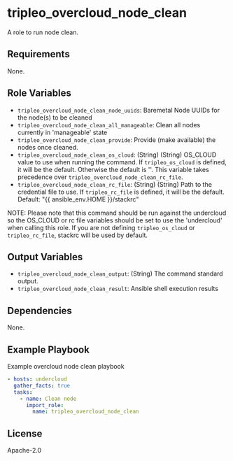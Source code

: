 tripleo_overcloud_node_clean
============================

A role to run node clean.

Requirements
------------

None.

Role Variables
--------------

* `tripleo_overcloud_node_clean_node_uuids`: Baremetal Node UUIDs for the node(s) to be cleaned
* `tripleo_overcloud_node_clean_all_manageable`: Clean all nodes currently in 'manageable' state
* `tripleo_overcloud_node_clean_provide`: Provide (make available) the nodes once cleaned.
* `tripleo_overcloud_node_clean_os_cloud`: (String) (String) OS_CLOUD value to use when running the command. If `tripleo_os_cloud` is defined, it will be the default. Otherwise the default is ''. This variable takes precedence over `tripleo_overcloud_node_clean_rc_file`.
* `tripleo_overcloud_node_clean_rc_file`: (String) (String) Path to the credential file to use. If `tripleo_rc_file` is defined, it will be the default. Default: "{{ ansible_env.HOME }}/stackrc"

NOTE: Please note that this command should be run against the undercloud so the
OS_CLOUD or rc file variables should be set to use the 'undercloud' when
calling this role. If you are not defining `tripleo_os_cloud` or `tripleo_rc_file`,
stackrc will be used by default.

Output Variables
----------------

* `tripleo_overcloud_node_clean_output`: (String) The command standard output.
* `tripleo_overcloud_node_clean_result`: Ansible shell execution results

Dependencies
------------

None.

Example Playbook
----------------

Example overcloud node clean playbook

```yaml
- hosts: undercloud
  gather_facts: true
  tasks:
    - name: Clean node
      import_role:
        name: tripleo_overcloud_node_clean
```

License
-------

Apache-2.0
